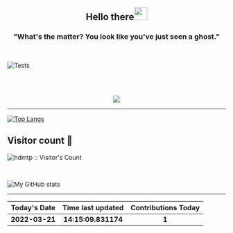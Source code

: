 
<h2 align="center">Hello there<img src="https://user-images.githubusercontent.com/88626025/135751180-b3d128a5-ba6f-496d-a6d0-1503b568ee88.gif" width="30px"></h2>
<h3 align="center" margin=30px>
"What's the matter? You look like you've just seen a ghost."
</h3>
<br>

![Tests](https://github.com/hDmtP/hDmtP/actions/workflows/main.yml/badge.svg)

<br>
<br>
<p align="center">
<img src="https://user-images.githubusercontent.com/65482473/145710429-d716c076-e6de-446e-ab59-00f61b965278.gif" align="center">
</p>

<hr>

[![Top Langs](https://github-readme-stats.vercel.app/api/top-langs/?username=hDmtP&langs_count=12)](https://github.com/hDmtP/github-readme-stats)

<h2> Visitor count 👀</h2>

<p><img src="https://profile-counter.glitch.me/{hdmtp}/count.svg" alt="hdmtp :: Visitor's Count" /></p>

<br>

![My GitHub stats](https://github-readme-stats.vercel.app/api?username=hdmtp&show_icons=true&theme=radical) 

<hr>

Today's Date |Time last updated      | Contributions Today
:--------------:|:----------------:|:-------------:
**2022-03-21**| **14:15:09.831174** | **1**